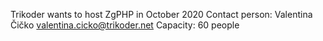 Trikoder wants to host ZgPHP in October 2020
Contact person: Valentina Čičko <valentina.cicko@trikoder.net>
Capacity: 60 people
